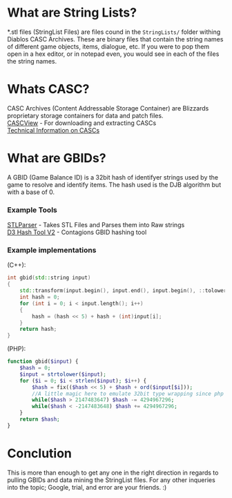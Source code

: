 # What are String Lists?
\*.stl files (StringList Files) are files cound in the `StringLists/` folder withing Diablos CASC Archives. These are binary files that contain the string names of different game objects, items, dialogue, etc. If you were to pop them open in a hex editor, or in notepad even, you would see in each of the files the string names.

# Whats CASC?
CASC Archives (Content Addressable Storage Container) are Blizzards proprietary storage containers for data and patch files.  
[CASCView](http://www.zezula.net/en/casc/main.html) - For downloading and extracting CASCs  
[Technical Information on CASCs](https://wowdev.wiki/CASC)

# What are GBIDs?
A GBID (Game Balance ID) is a 32bit hash of identifyer strings used by the game to resolve and identify items. The hash used is the DJB algorithm but with a base of 0.

### Example Tools
[STLParser](https://github.com/CaiMiao/D3Parser) - Takes STL Files and Parses them into Raw strings  
[D3 Hash Tool V2](https://github.com/ooCONTAGIONoo/D3HashTool/releases) - Contagions GBID hashing tool  

### Example implementations

(C++):
```cpp
int gbid(std::string input)
{
	std::transform(input.begin(), input.end(), input.begin(), ::tolower);
	int hash = 0;
	for (int i = 0; i < input.length(); i++)
	{
		hash = (hash << 5) + hash + (int)input[i];
	}
	return hash;
}
```
(PHP):
```php
function gbid($input) {
	$hash = 0;
	$input = strtolower($input);
	for ($i = 0; $i < strlen($input); $i++) {
		$hash = fix(($hash << 5) + $hash + ord($input[$i]));
		//A little magic here to emulate 32bit type wrapping since php likes to auto type cast
		while($hash > 2147483647) $hash -= 4294967296;
		while($hash < -2147483648) $hash += 4294967296;
	}
	return $hash;
}
```

# Conclution
This is more than enough to get any one in the right direction in regards to pulling GBIDs and data mining the StringList files. For any other inqueries into the topic; Google, trial, and error are your friends. :)
